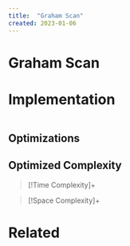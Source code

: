 ```yaml
---
title:  "Graham Scan"
created: 2023-01-06
---
```





# Graham Scan

# Implementation

```python

```

## Optimizations

## Optimized Complexity

>[!Time Complexity]+

>[!Space Complexity]+



# Related
